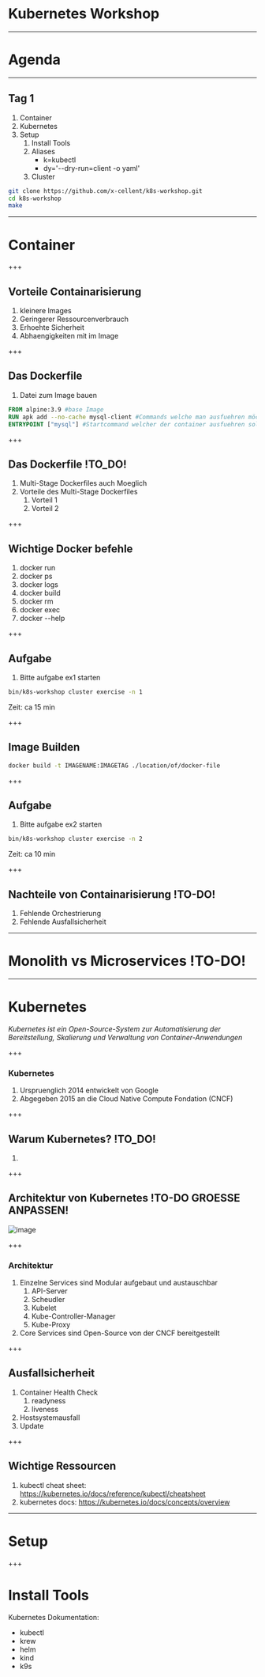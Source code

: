 # Kubernetes Workshop

---

# Agenda

---

<!-- .slide: style="text-align: left;"> -->
## Tag 1
1. Container
1. Kubernetes
1. Setup
    1. Install Tools
    1. Aliases
        - k=kubectl
        - dy='--dry-run=client -o yaml'
    1. Cluster
```sh
git clone https://github.com/x-cellent/k8s-workshop.git
cd k8s-workshop
make
```

---

# Container

+++

## Vorteile Containarisierung
1. kleinere Images <!-- .element: class="fragment" data-fragment-index="1" -->
1. Geringerer Ressourcenverbrauch <!-- .element: class="fragment" data-fragment-index="2" -->
1. Erhoehte Sicherheit <!-- .element: class="fragment" data-fragment-index="3" -->
1. Abhaengigkeiten mit im Image <!-- .element: class="fragment" data-fragment-index="4" -->

+++

## Das Dockerfile
1. Datei zum Image bauen

```Dockerfile
FROM alpine:3.9 #base Image
RUN apk add --no-cache mysql-client #Commands welche man ausfuehren möchte, in diesem fall mysql-client installieren
ENTRYPOINT ["mysql"] #Startcommand welcher der container ausfuehren soll
```

+++

## Das Dockerfile !TO_DO!
1. Multi-Stage Dockerfiles auch Moeglich <!-- .element: class="fragment" data-fragment-index="1" -->
1. Vorteile des Multi-Stage Dockerfiles <!-- .element: class="fragment" data-fragment-index="2" -->
    1. Vorteil 1 <!-- .element: class="fragment" data-fragment-index="3" -->
    1. Vorteil 2 <!-- .element: class="fragment" data-fragment-index="4" -->

+++

## Wichtige Docker befehle
1. docker run
1. docker ps 
1. docker logs
1. docker build
1. docker rm
1. docker exec
1. docker --help

+++

## Aufgabe
1. Bitte aufgabe ex1 starten
```sh
bin/k8s-workshop cluster exercise -n 1
```
Zeit: ca 15 min

+++

## Image Builden

```sh
docker build -t IMAGENAME:IMAGETAG ./location/of/docker-file
```

+++

## Aufgabe
1. Bitte aufgabe ex2 starten
```sh
bin/k8s-workshop cluster exercise -n 2
```
Zeit: ca 10 min

+++

## Nachteile von Containarisierung !TO-DO!
1. Fehlende Orchestrierung
1. Fehlende Ausfallsicherheit

---

# Monolith vs Microservices !TO-DO!

---

# Kubernetes
*Kubernetes ist ein Open-Source-System  zur Automatisierung der Bereitstellung, Skalierung und Verwaltung von Container-Anwendungen*

+++

### Kubernetes

1. Urspruenglich 2014 entwickelt von Google
1. Abgegeben 2015 an die Cloud Native Compute Fondation (CNCF)

+++

## Warum Kubernetes? !TO_DO!
1. 

+++

## Architektur von Kubernetes !TO-DO GROESSE ANPASSEN!
![image](https://raw.githubusercontent.com/kubernetes/kubernetes/release-1.3/docs/design/architecture.png)

+++

### Architektur
1. Einzelne Services sind Modular aufgebaut und austauschbar <!-- .element: class="fragment" data-fragment-index="1" -->
    1. API-Server <!-- .element: class="fragment" data-fragment-index="2" -->
    1. Scheudler <!-- .element: class="fragment" data-fragment-index="3" -->
    1. Kubelet <!-- .element: class="fragment" data-fragment-index="4" -->
    1. Kube-Controller-Manager <!-- .element: class="fragment" data-fragment-index="5" -->
    1. Kube-Proxy <!-- .element: class="fragment" data-fragment-index="6" -->
1. Core Services sind Open-Source von der CNCF bereitgestellt <!-- .element: class="fragment" data-fragment-index="7" -->

+++

## Ausfallsicherheit

1. Container Health Check
    1. readyness
    1. liveness
1. Hostsystemausfall
1. Update

+++

## Wichtige Ressourcen
1. kubectl cheat sheet: https://kubernetes.io/docs/reference/kubectl/cheatsheet
1. kubernetes docs: https://kubernetes.io/docs/concepts/overview

---

# Setup

+++

# Install Tools
Kubernetes Dokumentation:​
- kubectl <!-- .element: class="fragment" data-fragment-index="1" -->
- krew <!-- .element: class="fragment" data-fragment-index="2" -->
- helm <!-- .element: class="fragment" data-fragment-index="3" -->
- kind <!-- .element: class="fragment" data-fragment-index="4" -->
- k9s <!-- .element: class="fragment" data-fragment-index="5" -->
